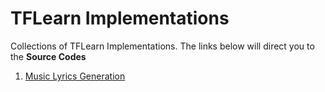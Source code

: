 # TFLearn Implementations
Collections of TFLearn Implementations. The links below will direct you to the **Source Codes**

1. [Music Lyrics Generation](https://github.com/Binary67/TFLearn/blob/master/Generate%20Music%20Lyrics/Main.ipynb)
